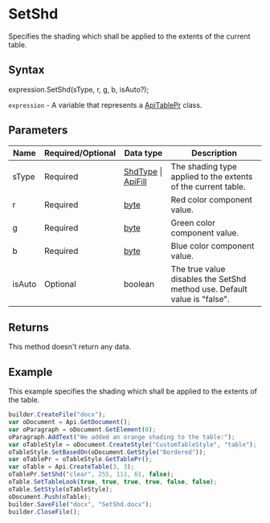 # SetShd

Specifies the shading which shall be applied to the extents of the current table.

## Syntax

expression.SetShd(sType, r, g, b, isAuto?);

`expression` - A variable that represents a [ApiTablePr](../ApiTablePr.md) class.

## Parameters

| **Name** | **Required/Optional** | **Data type** | **Description** |
| ------------- | ------------- | ------------- | ------------- |
| sType | Required | [ShdType](../../../Enumerations/ShdType.md) &#124; [ApiFill](../../ApiFill/ApiFill.md) | The shading type applied to the extents of the current table. |
| r | Required | [byte](../../../Enumerations/byte.md) | Red color component value. |
| g | Required | [byte](../../../Enumerations/byte.md) | Green color component value. |
| b | Required | [byte](../../../Enumerations/byte.md) | Blue color component value. |
| isAuto | Optional | boolean | The true value disables the SetShd method use. Default value is "false". |


## Returns

This method doesn't return any data.

## Example

This example specifies the shading which shall be applied to the extents of the table.

```javascript
builder.CreateFile("docx");
var oDocument = Api.GetDocument();
var oParagraph = oDocument.GetElement(0);
oParagraph.AddText("We added an orange shading to the table:");
var oTableStyle = oDocument.CreateStyle("CustomTableStyle", "table");
oTableStyle.SetBasedOn(oDocument.GetStyle("Bordered"));
var oTablePr = oTableStyle.GetTablePr();
var oTable = Api.CreateTable(3, 3);
oTablePr.SetShd("clear", 255, 111, 61, false);
oTable.SetTableLook(true, true, true, true, false, false);
oTable.SetStyle(oTableStyle);
oDocument.Push(oTable);
builder.SaveFile("docx", "SetShd.docx");
builder.CloseFile();
```